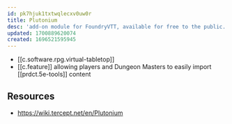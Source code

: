```yaml
---
id: pk7hjuk1txtwqlecxv0uw0r
title: Plutonium
desc: 'add-on module for FoundryVTT, available for free to the public.'
updated: 1700889620074
created: 1696521595945
---
```


- [[c.software.rpg.virtual-tabletop]]
- [[c.feature]] allowing players and Dungeon Masters to easily import [[prdct.5e-tools]] content

## Resources

- https://wiki.tercept.net/en/Plutonium
